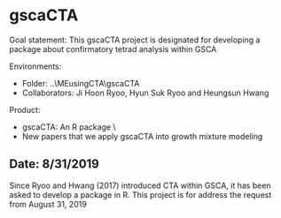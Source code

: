 # gscaCTA
Goal statement: This gscaCTA project is designated for developing a package about confirmatory tetrad analysis within GSCA

Environments: 
* Folder: ..\MEusingCTA\gscaCTA 
* Collaborators: Ji Hoon Ryoo, Hyun Suk Ryoo and Heungsun Hwang
  
Product:
* gscaCTA: An R package \
* New papers that we apply gscaCTA into growth mixture modeling

## Date: 8/31/2019  
Since Ryoo and Hwang (2017) introduced CTA within GSCA, it has been asked to develop a package in R. This project is for address the request from August 31, 2019
